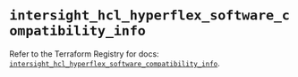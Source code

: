 # `intersight_hcl_hyperflex_software_compatibility_info`

Refer to the Terraform Registry for docs: [`intersight_hcl_hyperflex_software_compatibility_info`](https://registry.terraform.io/providers/ciscodevnet/intersight/1.0.71/docs/resources/hcl_hyperflex_software_compatibility_info).
